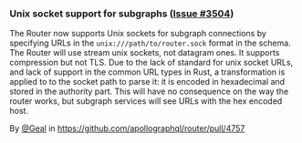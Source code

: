 ### Unix socket support for subgraphs ([Issue #3504](https://github.com/apollographql/router/issues/3504))

The Router now supports Unix sockets for subgraph connections by specifying URLs in the `unix:///path/to/router.sock` format in the schema. The Router will use stream unix sockets, not datagram ones. It supports compression but not TLS.
Due to the lack of standard for unix socket URLs, and lack of support in the common URL types in Rust, a transformation is applied to to the socket path to parse it: it is encoded in hexadecimal and stored in the authority part. This will have no consequence on the way the router works, but subgraph services will see URLs with the hex encoded host.

By [@Geal](https://github.com/Geal) in https://github.com/apollographql/router/pull/4757